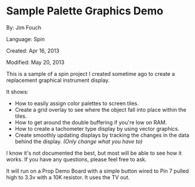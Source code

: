 # Sample Palette Graphics Demo

By: Jim Fouch

Language: Spin

Created: Apr 16, 2013

Modified: May 20, 2013

This is a sample of a spin project I created sometime ago to create a replacement graphical instrument display.

It shows:

*   How to easily assign color palettes to screen tiles. 
*   Create a grid overlay to see where the object fall into place within the tiles. 
*   How to get around the double buffering if you're low on RAM. 
*   How to create a tachometer type display by using vector graphics. 
*   Create smoothly updating displays by tracking the changes in the data behind the display. _(Only change what you have to)_

I know it's not documented the best, but most will be able to see how it works. If you have any questions, please feel free to ask.

It will run on a Prop Demo Board with a simple button wired to Pin 7 pulled high to 3.3v with a 10K resistor. It uses the TV out.
